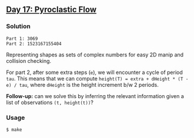 ## [Day 17: Pyroclastic Flow](https://adventofcode.com/2022/day/17)

### Solution
```
Part 1: 3069
Part 2: 1523167155404
```
Representing shapes as sets of complex numbers for easy 2D manip and collision checking.

For part 2, after some extra steps (`e`), we will encounter a cycle of period `tau`. This means that
we can compute `height(T) = extra + dHeight * (T - e) / tau`, where `dHeight` is the height increment b/w 2 periods.

**Follow-up:** can we solve this by inferring the relevant information given a list of observations
`(t, height(t))`?

### Usage
```
$ make
```
